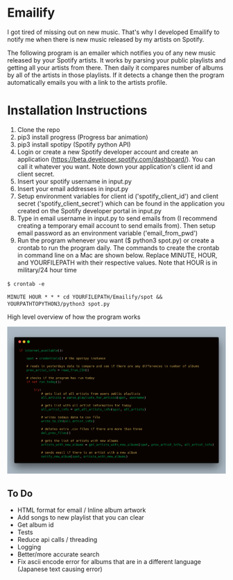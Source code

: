 # Emailify

I got tired of missing out on new music. That's why I developed Emailify to notify me when there is new music released by my artists on Spotify.

The following program is an emailer which notifies you of any new music released by your Spotify artists. It works by parsing your public playlists and getting all your artists from there. Then daily it compares number of albums by all of the artists in those playlists. If it detects a change then the program automatically emails you with a link to the artists profile.

# Installation Instructions
1. Clone the repo
2. pip3 install progress (Progress bar animation)
3. pip3 install spotipy (Spotify python API)
4. Login or create a new Spotify developer account and create an application (https://beta.developer.spotify.com/dashboard/). You can call it whatever you want. Note down your application's client id and client secret.
5. Insert your spotify username in input.py
6. Insert your email addresses in input.py
7. Setup environment variables for client id ('spotify\_client\_id') and client secret ('spotify\_client\_secret') which can be found in the application you created on the Spotify developer portal in input.py
8. Type in email username in input.py to send emails from (I recommend creating a temporary email account to send emails from). Then setup email password as an environment variable ('email\_from\_pwd')
9. Run the program whenever you want ($ python3 spot.py) or create a crontab to run the program daily. The commands to create the crontab in command line on a Mac are shown below. Replace MINUTE, HOUR, and YOURFILEPATH with their respective values. Note that HOUR is in military/24 hour time

`$ crontab -e`

    MINUTE HOUR * * * cd YOURFILEPATH/Emailify/spot && YOURPATHTOPYTHON3/python3 spot.py

High level overview of how the program works

![alt text](screenshot.png "High level overview of how the program works")

To Do
-----

* HTML format for email / Inline album artwork
* Add songs to new playlist that you can clear
* Get album id
* Tests
* Reduce api calls / threading
* Logging
* Better/more accurate search
* Fix ascii encode error for albums that are in a different language (Japanese text causing error)
